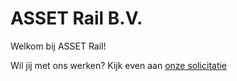 # ASSET Rail B.V.

Welkom bij ASSET Rail!

Wil jij met ons werken?  Kijk even aan [onze solicitatie](https://www.assetrail.nl/vacatures/)
